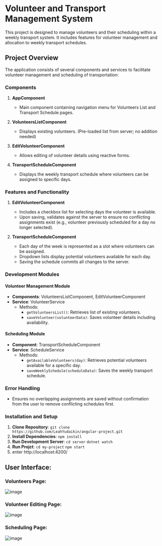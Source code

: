# Volunteer and Transport Management System

This project is designed to manage volunteers and their scheduling within a weekly transport system. It includes features for volunteer management and allocation to weekly transport schedules.

## Project Overview

The application consists of several components and services to facilitate volunteer management and scheduling of transportation:

### Components

1. **AppComponent**
   - Main component containing navigation menu for Volunteers List and Transport Schedule pages.

2. **VolunteersListComponent**
   - Displays existing volunteers. (Pre-loaded list from server; no addition needed)

3. **EditVolunteerComponent**
   - Allows editing of volunteer details using reactive forms.

4. **TransportScheduleComponent**
   - Displays the weekly transport schedule where volunteers can be assigned to specific days.

### Features and Functionality

1. **EditVolunteerComponent**
   - Includes a checkbox list for selecting days the volunteer is available.
   - Upon saving, validates against the server to ensure no conflicting assignments exist (e.g., volunteer previously scheduled for a day no longer selected).

2. **TransportScheduleComponent**
   - Each day of the week is represented as a slot where volunteers can be assigned.
   - Dropdown lists display potential volunteers available for each day.
   - Saving the schedule commits all changes to the server.

### Development Modules

#### Volunteer Management Module

- **Components**: VolunteersListComponent, EditVolunteerComponent
- **Service**: VolunteerService
  - Methods:
    - `getVolunteersList()`: Retrieves list of existing volunteers.
    - `saveVolunteer(volunteerData)`: Saves volunteer details including availability.

#### Scheduling Module

- **Component**: TransportScheduleComponent
- **Service**: ScheduleService
  - Methods:
    - `getAvailableVolunteers(day)`: Retrieves potential volunteers available for a specific day.
    - `saveWeeklySchedule(scheduleData)`: Saves the weekly transport schedule.

### Error Handling

- Ensures no overlapping assignments are saved without confirmation from the user to remove conflicting schedules first.

### Installation and Setup

1. **Clone Repository**: `git clone https://github.com/LeahYudaikin/angular-project.git`
2. **Install Dependencies**: `npm install`
3. **Run Development Server**: `cd server` `dotnet watch`
4. **Run Projct**: `cd my-project` `npm start`
5. enter http://localhost:4200/


## User Interface:

### Volunteers Page:
![image](https://github.com/LeahYudaikin/angular-project/assets/151682731/7da507bf-b73f-4915-812e-4648f8ac75c4)

### Volunteer Editing Page:
![image](https://github.com/LeahYudaikin/angular-project/assets/151682731/c0efeeb0-d84c-4a51-b08f-1e4c5e0298d7)

### Scheduling Page:
![image](https://github.com/LeahYudaikin/angular-project/assets/151682731/a120133f-2087-438d-bee3-6d6f2471035f)
